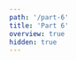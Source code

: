 ```yaml
---
path: '/part-6'
title: 'Part 6'
overview: true
hidden: true
---
```


<pages-in-this-section></pages-in-this-section>

<exercises-in-this-section></exercises-in-this-section>
